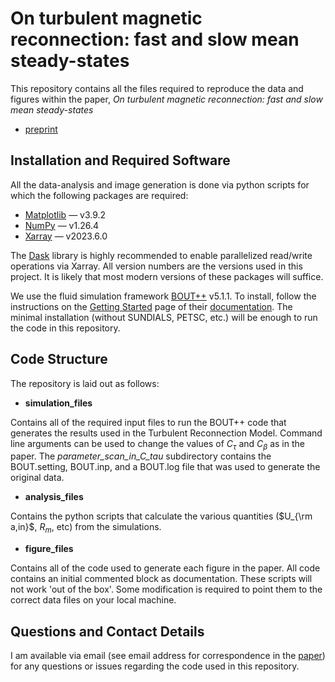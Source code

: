 # On turbulent magnetic reconnection: fast and slow mean steady-states

This repository contains all the files required to reproduce the data and figures within the paper, *On turbulent magnetic reconnection: fast and slow mean steady-states*

 - [preprint](https://arxiv.org/abs/2409.07346)

## Installation and Required Software

All the data-analysis and image generation is done via python scripts for which the following packages are required:

 - [Matplotlib](https://matplotlib.org/) &mdash; v3.9.2 
 - [NumPy](https://numpy.org/) &mdash; v1.26.4
 - [Xarray](https://docs.xarray.dev/en/stable/index.html) &mdash; v2023.6.0

The [Dask](https://docs.dask.org/en/stable/index.html) library is highly recommended to enable parallelized read/write operations via Xarray.  All version numbers are the versions used in this project.  It is likely that most modern versions of these packages will suffice.

We use the fluid simulation framework [BOUT++](https://github.com/boutproject/BOUT-dev) v5.1.1.  To install, follow the instructions on the [Getting Started](https://bout-dev.readthedocs.io/en/latest/user_docs/installing.html) page of their [documentation](https://bout-dev.readthedocs.io/en/latest/index.html).  The minimal installation (without SUNDIALS, PETSC, etc.) will be enough to run the code in this repository.  

## Code Structure

The repository is laid out as follows:

 - **simulation_files**

Contains all of the required input files to run the BOUT++ code that generates the results used in the Turbulent Reconnection Model.  Command line arguments can be used to change the values of $C_\tau$ and $C_\beta$ as in the paper.  The *parameter_scan_in_C_tau* subdirectory contains the BOUT.setting, BOUT.inp, and a BOUT.log file that was used to generate the original data. 

 - **analysis_files**

Contains the python scripts that calculate the various quantities ($U_{\rm a,in}$, $R_m$, etc) from the simulations.  

- **figure_files**

Contains all of the code used to generate each figure in the paper. All code contains an initial commented block as documentation. These scripts will not work 'out of the box'.  Some modification is required to point them to the correct data files on your local machine.  

## Questions and Contact Details

I am available via email (see email address for correspondence in the [paper](https://arxiv.org/abs/2409.07346)) for any questions or issues regarding the code used in this repository.

